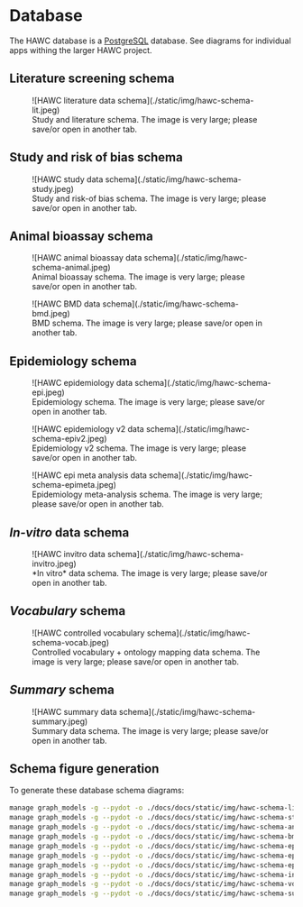 # Database

The HAWC database is a [PostgreSQL](https://www.postgresql.org/) database. See diagrams for individual apps withing the larger HAWC project.

## Literature screening schema

<figure markdown>
  ![HAWC literature data schema](./static/img/hawc-schema-lit.jpeg)
  <figcaption>Study and literature schema. The image is very large; please save/or open in another tab.</figcaption>
</figure>

## Study and risk of bias schema

<figure markdown>
  ![HAWC study data schema](./static/img/hawc-schema-study.jpeg)
  <figcaption>Study and risk-of bias schema. The image is very large; please save/or open in another tab.</figcaption>
</figure>

## Animal bioassay schema

<figure markdown>
  ![HAWC animal bioassay data schema](./static/img/hawc-schema-animal.jpeg)
  <figcaption>Animal bioassay schema. The image is very large; please save/or open in another tab.</figcaption>
</figure>

<figure markdown>
  ![HAWC BMD data schema](./static/img/hawc-schema-bmd.jpeg)
  <figcaption>BMD schema. The image is very large; please save/or open in another tab.</figcaption>
</figure>

## Epidemiology schema

<figure markdown>
  ![HAWC epidemiology data schema](./static/img/hawc-schema-epi.jpeg)
  <figcaption>Epidemiology schema. The image is very large; please save/or open in another tab.</figcaption>
</figure>

<figure markdown>
  ![HAWC epidemiology v2 data schema](./static/img/hawc-schema-epiv2.jpeg)
  <figcaption>Epidemiology v2 schema. The image is very large; please save/or open in another tab.</figcaption>
</figure>

<figure markdown>
  ![HAWC epi meta analysis data schema](./static/img/hawc-schema-epimeta.jpeg)
  <figcaption>Epidemiology meta-analysis schema. The image is very large; please save/or open in another tab.</figcaption>
</figure>

## *In-vitro* data schema

<figure markdown>
  ![HAWC invitro data schema](./static/img/hawc-schema-invitro.jpeg)
  <figcaption>*In vitro* data schema. The image is very large; please save/or open in another tab.</figcaption>
</figure>

## *Vocabulary* schema

<figure markdown>
  ![HAWC controlled vocabulary schema](./static/img/hawc-schema-vocab.jpeg)
  <figcaption>Controlled vocabulary + ontology mapping data schema. The image is very large; please save/or open in another tab.</figcaption>
</figure>

## *Summary* schema

<figure markdown>
  ![HAWC summary data schema](./static/img/hawc-schema-summary.jpeg)
  <figcaption>Summary data schema. The image is very large; please save/or open in another tab.</figcaption>
</figure>

## Schema figure generation

To generate these database schema diagrams:

```bash
manage graph_models -g --pydot -o ./docs/docs/static/img/hawc-schema-lit.jpeg lit study
manage graph_models -g --pydot -o ./docs/docs/static/img/hawc-schema-study.jpeg study riskofbias
manage graph_models -g --pydot -o ./docs/docs/static/img/hawc-schema-animal.jpeg animal
manage graph_models -g --pydot -o ./docs/docs/static/img/hawc-schema-bmd.jpeg bmd
manage graph_models -g --pydot -o ./docs/docs/static/img/hawc-schema-epi.jpeg epi
manage graph_models -g --pydot -o ./docs/docs/static/img/hawc-schema-epiv2.jpeg epiv2
manage graph_models -g --pydot -o ./docs/docs/static/img/hawc-schema-epimeta.jpeg epimeta
manage graph_models -g --pydot -o ./docs/docs/static/img/hawc-schema-invitro.jpeg invitro
manage graph_models -g --pydot -o ./docs/docs/static/img/hawc-schema-vocab.jpeg vocab
manage graph_models -g --pydot -o ./docs/docs/static/img/hawc-schema-summary.jpeg summary
```
